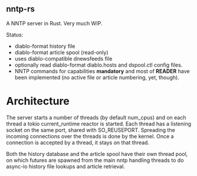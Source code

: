 
## nntp-rs

A NNTP server in Rust. Very much WIP.

Status:
- diablo-format history file
- diablo-format article spool (read-only)
- uses diablo-compatible dnewsfeeds file
- optionally read diablo-format diablo.hosts and dspool.ctl config files.
- NNTP commands for capabilities **mandatory** and most of **READER** have been implemented
  (no active file or article numbering, yet, though).

# Architecture

The server starts a number of threads (by default num_cpus) and on each
thread a tokio current_runtime reactor is started. Each thread has a listening
socket on the same port, shared with SO_REUSEPORT. Spreading the incoming
connections over the threads is done by the kernel. Once a connection is
accepted by a thread, it stays on that thread.

Both the history database and the article spool have their own thread pool,
on which futures are spawned from the main nntp handling threads to do
async-io history file lookups and article retrieval.

